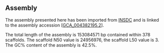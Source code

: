 **Assembly**
--------

The assembly presented here has been imported from [INSDC](http://www.insdc.org) and is linked to the assembly accession [[GCA\_004382195.2](http://www.ebi.ac.uk/ena/data/view/GCA_004382195.2)].

The total length of the assembly is 153084571 bp contained within 378 scaffolds.
The scaffold N50 value is 24956976, the scaffold L50 value is 3.
The GC% content of the assembly is 42.5%.
